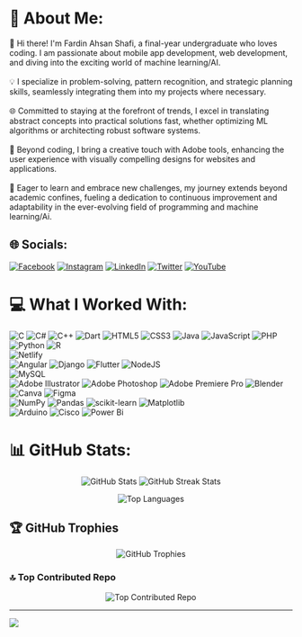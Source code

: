 # 💫 About Me:
👋 Hi there! I'm Fardin Ahsan Shafi, a final-year undergraduate who loves coding. I am passionate about  mobile app development, web development, and diving into the exciting world of machine learning/AI.<br><br>💡 I specialize in problem-solving, pattern recognition, and strategic planning skills, seamlessly integrating them into my projects where necessary.<br><br>🌐 Committed to staying at the forefront of trends, I excel in translating abstract concepts into practical solutions fast, whether optimizing ML algorithms  or architecting robust software systems.<br><br>🎨 Beyond coding, I bring a creative touch with Adobe tools, enhancing the user experience with visually compelling designs for websites and applications.<br><br>🌱 Eager to learn and embrace new challenges, my journey extends beyond academic confines, fueling a dedication to continuous improvement and adaptability in the ever-evolving field of programming and machine learning/Ai.


## 🌐 Socials:
[![Facebook](https://img.shields.io/badge/Facebook-%231877F2.svg?logo=Facebook&logoColor=white)](https://facebook.com/fardinahsanshafi.shafi) [![Instagram](https://img.shields.io/badge/Instagram-%23E4405F.svg?logo=Instagram&logoColor=white)](https://instagram.com/fardin_shafi) [![LinkedIn](https://img.shields.io/badge/LinkedIn-%230077B5.svg?logo=linkedin&logoColor=white)](https://linkedin.com/in/fardin-ahsan-shafi) [![Twitter](https://img.shields.io/badge/Twitter-%231DA1F2.svg?logo=Twitter&logoColor=white)](https://twitter.com/FardinShafi) [![YouTube](https://img.shields.io/badge/YouTube-%23FF0000.svg?logo=YouTube&logoColor=white)](https://youtube.com/@https://www.youtube.com/channel/UC1urSfBS-HnwGsskrJUTu1A) 

# 💻 What I Worked With:
![C](https://img.shields.io/badge/c-%2300599C.svg?style=for-the-badge&logo=c&logoColor=white) ![C#](https://img.shields.io/badge/c%23-%23239120.svg?style=for-the-badge&logo=csharp&logoColor=white) ![C++](https://img.shields.io/badge/c++-%2300599C.svg?style=for-the-badge&logo=c%2B%2B&logoColor=white) ![Dart](https://img.shields.io/badge/dart-%230175C2.svg?style=for-the-badge&logo=dart&logoColor=white) ![HTML5](https://img.shields.io/badge/html5-%23E34F26.svg?style=for-the-badge&logo=html5&logoColor=white) ![CSS3](https://img.shields.io/badge/css3-%231572B6.svg?style=for-the-badge&logo=css3&logoColor=white)  ![Java](https://img.shields.io/badge/java-%23ED8B00.svg?style=for-the-badge&logo=openjdk&logoColor=white) ![JavaScript](https://img.shields.io/badge/javascript-%23323330.svg?style=for-the-badge&logo=javascript&logoColor=%23F7DF1E) ![PHP](https://img.shields.io/badge/php-%23777BB4.svg?style=for-the-badge&logo=php&logoColor=white) ![Python](https://img.shields.io/badge/python-3670A0?style=for-the-badge&logo=python&logoColor=ffdd54) ![R](https://img.shields.io/badge/r-%23276DC3.svg?style=for-the-badge&logo=r&logoColor=white) </br> ![Netlify](https://img.shields.io/badge/netlify-%23000000.svg?style=for-the-badge&logo=netlify&logoColor=#00C7B7) </br> ![Angular](https://img.shields.io/badge/angular-%23DD0031.svg?style=for-the-badge&logo=angular&logoColor=white) ![Django](https://img.shields.io/badge/django-%23092E20.svg?style=for-the-badge&logo=django&logoColor=white) ![Flutter](https://img.shields.io/badge/Flutter-%2302569B.svg?style=for-the-badge&logo=Flutter&logoColor=white) ![NodeJS](https://img.shields.io/badge/node.js-6DA55F?style=for-the-badge&logo=node.js&logoColor=white) </br> ![MySQL](https://img.shields.io/badge/mysql-%2300000f.svg?style=for-the-badge&logo=mysql&logoColor=white) </br> ![Adobe Illustrator](https://img.shields.io/badge/adobe%20illustrator-%23FF9A00.svg?style=for-the-badge&logo=adobe%20illustrator&logoColor=white) ![Adobe Photoshop](https://img.shields.io/badge/adobe%20photoshop-%2331A8FF.svg?style=for-the-badge&logo=adobe%20photoshop&logoColor=white) ![Adobe Premiere Pro](https://img.shields.io/badge/Adobe%20Premiere%20Pro-9999FF.svg?style=for-the-badge&logo=Adobe%20Premiere%20Pro&logoColor=white) ![Blender](https://img.shields.io/badge/blender-%23F5792A.svg?style=for-the-badge&logo=blender&logoColor=white) ![Canva](https://img.shields.io/badge/Canva-%2300C4CC.svg?style=for-the-badge&logo=Canva&logoColor=white) ![Figma](https://img.shields.io/badge/figma-%23F24E1E.svg?style=for-the-badge&logo=figma&logoColor=white) </br> ![NumPy](https://img.shields.io/badge/numpy-%23013243.svg?style=for-the-badge&logo=numpy&logoColor=white) ![Pandas](https://img.shields.io/badge/pandas-%23150458.svg?style=for-the-badge&logo=pandas&logoColor=white) ![scikit-learn](https://img.shields.io/badge/scikit--learn-%23F7931E.svg?style=for-the-badge&logo=scikit-learn&logoColor=white) ![Matplotlib](https://img.shields.io/badge/Matplotlib-%23ffffff.svg?style=for-the-badge&logo=Matplotlib&logoColor=black) </br> ![Arduino](https://img.shields.io/badge/-Arduino-00979D?style=for-the-badge&logo=Arduino&logoColor=white) ![Cisco](https://img.shields.io/badge/cisco-%23049fd9.svg?style=for-the-badge&logo=cisco&logoColor=black) ![Power Bi](https://img.shields.io/badge/power_bi-F2C811?style=for-the-badge&logo=powerbi&logoColor=black) 
# 📊 GitHub Stats:
<p align="center">
  <img src="https://github-readme-stats.vercel.app/api?username=FardinShafi&theme=radical&hide_border=true&include_all_commits=true&count_private=true" alt="GitHub Stats"/>
  <img src="https://github-readme-streak-stats.herokuapp.com/?user=FardinShafi&theme=radical&hide_border=true" alt="GitHub Streak Stats"/>
</p>
<p align="center">
  <img src="https://github-readme-stats.vercel.app/api/top-langs/?username=FardinShafi&theme=radical&hide_border=true&include_all_commits=true&count_private=true&layout=compact" alt="Top Languages"/>
</p>

## 🏆 GitHub Trophies
<p align="center">
  <img src="https://github-profile-trophy.vercel.app/?username=FardinShafi&theme=radical&no-frame=true&no-bg=false&margin-w=4" alt="GitHub Trophies"/>
</p>

### 🔝 Top Contributed Repo
<p align="center">
  <img src="https://github-contributor-stats.vercel.app/api?username=FardinShafi&limit=5&theme=dark&combine_all_yearly_contributions=true" alt="Top Contributed Repo"/>
</p>

---
[![](https://visitcount.itsvg.in/api?id=FardinShafi&icon=0&color=6)](https://visitcount.itsvg.in)
